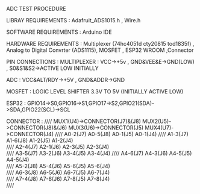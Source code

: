 ADC TEST PROCEDURE 

LIBRAY REQUIREMENTS : Adafruit_ADS1015.h  ,  Wire.h

SOFTWARE REQUIREMENTS : Arduino IDE

HARDWARE REQUIREMENTS : Multiplexer (74hc4051d cty20815 tod1835f) , Analog to Digital Convrter (ADS1115), MOSFET , ESP32 WROOM ,Connector

PIN CONNECTIONS : MULTIPLEXER : VCC->+5v , GND&VEE&E->GND(LOW) , S0&S1&S2->ACTIVE LOW INITIALLY 

ADC         : VCC&ALT/RDY->+5V  , GND&ADDR->GND

MOSFET      : LOGIC LEVEL SHIFTER 3.3V TO 5V (INITIALLY ACTIVE LOW) 

ESP32       : GPIO14->S0,GPIO16->S1,GPIO17->S2,GPIO21(SDA)->SDA,GPIO22(SCL)->SCL 

CONNECTOR   :
////                                  MUX1(U4)->CONNECTOR(J7)&(J8)            MUX2(U5)->CONNECTOR(J8)&(J6)            MUX3(U6)->CONNECTOR(J5)          MUX4(U7)->CONNECTOR(J4)
////                                      A0-2(J7)                                A0-5(J8)                                   A0-1(J5)                          A0-1(J4)
////                                      A1-3(J7)                                A1-6(J8)                                   A1-2(J5)                          A1-2(J4)   
////                                      A2-4(J7)                                A2-1(J6)                                   A2-3(J5)                          A2-3(J4)              
////                                      A3-5(J7)                                A3-2(J6)                                   A3-4(J5)                          A3-4(J4)
////                                      A4-6(J7)                                A4-3(J6)                                   A4-5(J5)                          A4-5(J4)     
////                                      A5-2(J8)                                A5-4(J6)                                   A5-6(J5)                          A5-6(J4)        
////                                      A6-3(J8)                                A6-5(J6)                                   A6-7(J5)                          A6-7(J4)                         
////                                      A7-4(J8)                                A7-6(J6)                                   A7-8(J5)                          A7-8(J4)            
////
